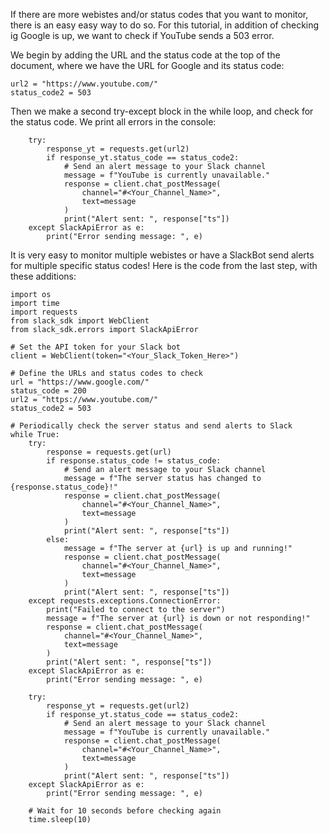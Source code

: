 If there are more webistes and/or status codes that you want to monitor, there is an easy easy way to do so. For this tutorial, in addition of checking ig Google is up, we want to check if YouTube sends a 503 error.

We begin by adding the URL and the status code at the top of the document, where we have the URL for Google and its status code:
```
url2 = "https://www.youtube.com/"
status_code2 = 503
```
Then we make a second try-except block in the while loop, and check for the status code. We print all errors in the console:
```
    try:
        response_yt = requests.get(url2)
        if response_yt.status_code == status_code2:
            # Send an alert message to your Slack channel
            message = f"YouTube is currently unavailable."
            response = client.chat_postMessage(
                channel="#<Your_Channel_Name>",
                text=message
            )
            print("Alert sent: ", response["ts"])
    except SlackApiError as e:
        print("Error sending message: ", e)

```
It is very easy to monitor multiple webistes or have a SlackBot send alerts for multiple specific status codes! Here is the code from the last step, with these additions:
```
import os
import time
import requests
from slack_sdk import WebClient
from slack_sdk.errors import SlackApiError

# Set the API token for your Slack bot
client = WebClient(token="<Your_Slack_Token_Here>")

# Define the URLs and status codes to check
url = "https://www.google.com/"
status_code = 200
url2 = "https://www.youtube.com/"
status_code2 = 503

# Periodically check the server status and send alerts to Slack
while True:
    try:
        response = requests.get(url)
        if response.status_code != status_code:
            # Send an alert message to your Slack channel
            message = f"The server status has changed to {response.status_code}!"
            response = client.chat_postMessage(
                channel="#<Your_Channel_Name>",
                text=message
            )
            print("Alert sent: ", response["ts"])
        else:
            message = f"The server at {url} is up and running!"
            response = client.chat_postMessage(
                channel="#<Your_Channel_Name>",
                text=message
            )
            print("Alert sent: ", response["ts"])
    except requests.exceptions.ConnectionError:
        print("Failed to connect to the server")
        message = f"The server at {url} is down or not responding!"
        response = client.chat_postMessage(
            channel="#<Your_Channel_Name>",
            text=message
        )
        print("Alert sent: ", response["ts"])
    except SlackApiError as e:
        print("Error sending message: ", e)

    try:
        response_yt = requests.get(url2)
        if response_yt.status_code == status_code2:
            # Send an alert message to your Slack channel
            message = f"YouTube is currently unavailable."
            response = client.chat_postMessage(
                channel="#<Your_Channel_Name>",
                text=message
            )
            print("Alert sent: ", response["ts"])
    except SlackApiError as e:
        print("Error sending message: ", e)

    # Wait for 10 seconds before checking again
    time.sleep(10)
```